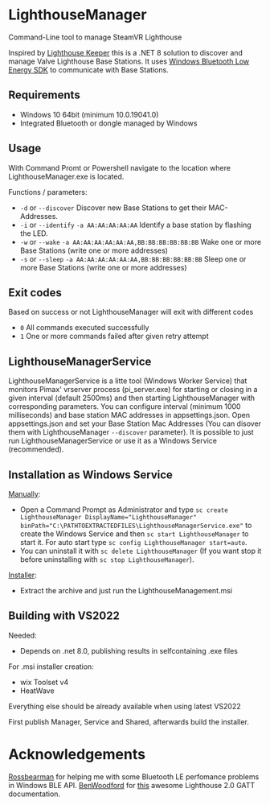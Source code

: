 # LighthouseManager
Command-Line tool to manage SteamVR Lighthouse 

Inspired by [Lighthouse Keeper](https://github.com/rossbearman/lighthouse-keeper#lighthouse-keeper) this is a .NET 8 solution to discover and manage Valve Lighthouse Base Stations.
It uses [Windows Bluetooth Low Energy SDK](https://docs.microsoft.com/de-de/windows/uwp/devices-sensors/bluetooth-low-energy-overview) to communicate with Base Stations.

## Requirements
- Windows 10 64bit (minimum 10.0.19041.0)
- Integrated Bluetooth or dongle managed by Windows

## Usage
With Command Promt or Powershell navigate to the location where LighthouseManager.exe is located.

Functions / parameters:

- `-d` or `--discover` Discover new Base Stations to get their MAC-Addresses.
- `-i` or `--identify` `-a AA:AA:AA:AA:AA` Identify a base station by flashing the LED.
- `-w` or `--wake` `-a AA:AA:AA:AA:AA:AA,BB:BB:BB:BB:BB:BB` Wake one or more Base Stations (write one or more addresses)
- `-s` or `--sleep` `-a AA:AA:AA:AA:AA:AA,BB:BB:BB:BB:BB:BB` Sleep one or more Base Stations (write one or more addresses)

## Exit codes
Based on success or not LighthouseManager will exit with different codes
- `0` All commands executed successfully
- `1` One or more commands failed after given retry attempt

## LighthouseManagerService
LighthouseManagerService is a litte tool (Windows Worker Service) that monitors Pimax' vrserver process (pi_server.exe) for starting or closing in a given interval (default 2500ms) and then starting LighthouseManager with corresponding parameters. You can configure interval (minimum 1000 milliseconds) and base station MAC addresses in appsettings.json.
Open appsettings.json and set your Base Station Mac Addresses (You can disover them with LighthouseManager `--discover` parameter).
It is possible to just run LighthouseManagerService or use it as a Windows Service (recommended).

## Installation as Windows Service
[Manually](https://github.com/seader/LighthouseManagerPimax/releases/download/%23first_release/LighthouseManager-manual-files.zip):
- Open a Command Prompt as Administrator and type `sc create LighthouseManager DisplayName="LighthouseManager" binPath="C:\PATHTOEXTRACTEDFILES\LighthouseManagerService.exe"` to create the Windows Service and then `sc start LighthouseManager` to start it. For auto start type `sc config LighthouseManager start=auto`.
- You can uninstall it with `sc delete LighthouseManager` (If you want stop it before uninstalling with `sc stop LighthouseManager`).

[Installer](https://github.com/seader/LighthouseManagerPimax/releases/download/%23first_release/LighthouseManager-Service-setup-files.zip):
- Extract the archive and just run the LighthouseManagement.msi

## Building with VS2022
Needed:
- Depends on .net 8.0, publishing results in selfcontaining .exe files

For .msi installer creation:
- wix Toolset v4 
- HeatWave

Everything else should be already available when using latest VS2022

First publish Manager, Service and Shared, afterwards build the installer. 

# Acknowledgements
[Rossbearman](https://github.com/rossbearman) for helping me with some Bluetooth LE perfomance problems in Windows BLE API.
[BenWoodford](https://gist.github.com/BenWoodford) for [this](https://gist.github.com/BenWoodford/3a1e500a4ea2673525f5adb4120fd47c) awesome Lighthouse 2.0 GATT documentation.

